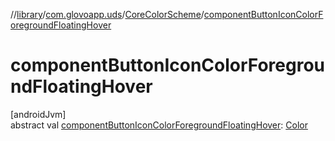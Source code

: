 //[library](../../../index.md)/[com.glovoapp.uds](../index.md)/[CoreColorScheme](index.md)/[componentButtonIconColorForegroundFloatingHover](component-button-icon-color-foreground-floating-hover.md)

# componentButtonIconColorForegroundFloatingHover

[androidJvm]\
abstract val [componentButtonIconColorForegroundFloatingHover](component-button-icon-color-foreground-floating-hover.md): [Color](https://developer.android.com/reference/kotlin/androidx/compose/ui/graphics/Color.html)
